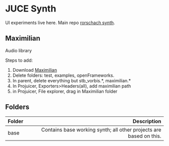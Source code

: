 # JUCE Synth

UI experiments live here.
Main repo [rorschach synth](https://github.com/sjudkis/rorschach).

## Maximilian

Audio library

Steps to add:
1. Download [Maximilian](https://github.com/micknoise/Maximilian)
2. Delete folders: test, examples, openFrameworks.
3. In parent, delete everything but stb_vorbis.\*, maximilian.\*
4. In Projuicer, Exporters>Headers(all), add maximilian path
5. in Projuicer, File explorer, drag in Maximilian folder

## Folders

| Folder     | Description           | 
| ---|--:|
|base| Contains base working synth; all other projects are based on this.|
